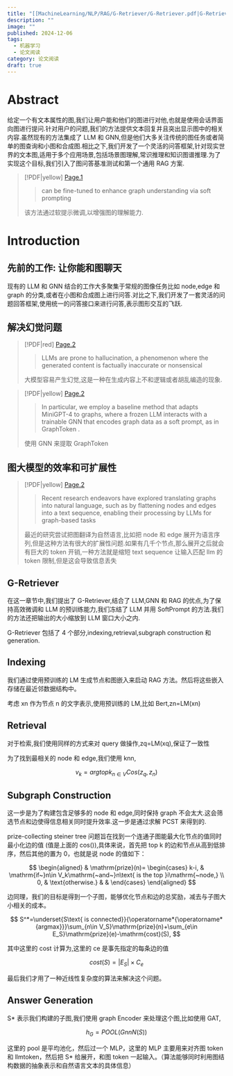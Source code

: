 ```yaml
---
title: "[[MachineLearning/NLP/RAG/G-Retriever/G-Retriever.pdf|G-Retriever]]"
description: ""
image: ""
published: 2024-12-06
tags:
  - 机器学习
  - 论文阅读
category: 论文阅读
draft: true
---
```


# Abstract

给定一个有文本属性的图,我们让用户能和他们的图进行对他,也就是使用会话界面向图进行提问.针对用户的问题,我们的方法提供文本回复并且突出显示图中的相关内容.虽然现有的方法集成了 LLM 和 GNN,但是他们大多关注传统的图任务或者简单的图查询和小图和合成图.相比之下,我们开发了一个灵活的问答框架,针对现实世界的文本图,适用于多个应用场景,包括场景图理解,常识推理和知识图谱推理.为了实现这个目标,我们引入了图问答基准测试和第一个通用 RAG 方案.

> [!PDF|yellow] [Page.1](MachineLearning/NLP/RAG/G-Retriever/G-Retriever.pdf#page=1&selection=67,6,67,73&color=yellow)
>
> > can be fine-tuned to enhance graph understanding via soft prompting
>
> 该方法通过软提示微调,以增强图的理解能力.

# Introduction

## 先前的工作: 让你能和图聊天

现有的 LLM 和 GNN 结合的工作大多聚集于常规的图像任务比如 node,edge 和 graph 的分类,或者在小图和合成图上进行问答.对比之下,我们开发了一套灵活的问题回答框架,使用统一的问答接口来进行问答,表示图形交互的飞跃.

## 解决幻觉问题

> [!PDF|red] [Page.2](MachineLearning/NLP/RAG/G-Retriever/G-Retriever.pdf#page=2&selection=197,0,198,56&color=red)
>
> > LLMs are prone to hallucination, a phenomenon where the generated content is factually inaccurate or nonsensical
>
>大模型容易产生幻觉,这是一种在生成内容上不和逻辑或者胡乱编造的现象.

> [!PDF|yellow] [Page.2](MachineLearning/NLP/RAG/G-Retriever/G-Retriever.pdf#page=2&selection=202,16,212,2&color=yellow)
>
> > In particular, we employ a baseline method that adapts MiniGPT-4 to graphs, where a frozen LLM interacts with a trainable GNN that encodes graph data as a soft prompt, as in GraphToken .
>
>  使用 GNN 来提取 GraphToken

## 图大模型的效率和可扩展性

> [!PDF|yellow] [Page.2](MachineLearning/NLP/RAG/G-Retriever/G-Retriever.pdf#page=2&selection=223,1,226,55&color=yellow)
>
> > Recent research endeavors have explored translating graphs into natural language, such as by flattening nodes and edges into a text sequence, enabling their processing by LLMs for graph-based tasks
>
>最近的研究尝试把图翻译为自然语言,比如把 node 和 edge 展开为语言序列,但是这种方法有很大的扩展性问题.如果有几千个节点,那么展开之后就会有巨大的 token 开销,一种方法就是缩短 text sequence 让输入匹配 llm 的 token 限制,但是这会导致信息丢失

## G-Retriever

在这一章节中,我们提出了 G-Retriever,结合了 LLM,GNN 和 RAG 的优点,为了保持高效微调和 LLM 的预训练能力,我们冻结了 LLM 并用 SoftPrompt 的方法.我们的方法还把输出的大小缩放到 LLM 窗口大小之内.

G-Retriever 包括了 4 个部分,indexing,retrieval,subgraph construction 和 generation.

## Indexing

我们通过使用预训练的 LM 生成节点和图嵌入来启动 RAG 方法。然后将这些嵌入存储在最近邻数据结构中。

考虑 xn 作为节点 n 的文字表示,使用预训练的 LM,比如 Bert,zn=LM(xn)

## Retrieval

对于检索,我们使用同样的方式来对 query 做操作,zq=LM(xq),保证了一致性

为了找到最相关的 node 和 edge,我们使用 knn,

$$
v_{k} = argtopk_{n \in V}Cos(z_{q},z_{n})
$$

## Subgraph Construction

这一步是为了构建包含足够多的 node 和 edge,同时保持 graph 不会太大.这会筛选节点和边使得信息相关同时提升效率.这一步是通过求解 PCST 来得到的.

prize-collecting steiner tree 问题旨在找到一个连通子图能最大化节点的值同时最小化边的值 (值是上面的 cos()),具体来说，首先把 top k 的边和节点从高到低排序，然后其他的置为 0，也就是说 node 的值如下：

$$
\begin{aligned}
 & \mathrm{prize}(n)=
\begin{cases}
k-i, & \mathrm{if~}n\in V_k\mathrm{~and~}n\text{ is the top }i\mathrm{~node,} \\
0, & \text{otherwise.} & & 
\end{cases}
\end{aligned}
$$

边同理，我们的目标是得到一个子图，能够优化节点和边的总奖励，减去与子图大小相关的成本。

$$
S^*=\underset{S\text{ is connected}}{\operatorname*{\operatorname*{argmax}}}\sum_{n\in V_S}\mathrm{prize}(n)+\sum_{e\in E_S}\mathrm{prize}(e)-\mathrm{cost}(S),
$$

其中这里的 cost 计算为,这里的 ce 是事先指定的每条边的值

$$
cost(S) = |E_{S}|\times{C_{e}}
$$

最后我们才用了一种近线性复杂度的算法来解决这个问题。

## Answer Generation

S\* 表示我们构建的子图,我们使用 graph Encoder 来处理这个图,比如使用 GAT,

$$
h_{G} = POOL(Gnn{N}(S))
$$

这里的 pool 是平均池化，然后过一个 MLP，这里的 MLP 主要用来对齐图 token 和 llmtoken，然后把 S\* 给展开，和图 token 一起输入。（算法能够同时利用图结构数据的抽象表示和自然语言文本的具体信息）
